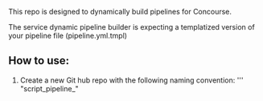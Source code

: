 This repo is designed to dynamically build pipelines for Concourse.


The service dynamic pipeline builder is expecting a templatized version of your pipeline file
(pipeline.yml.tmpl)


## How to use:
1) Create a new Git hub repo with the following naming convention:
   ''' "script_pipeline_<your unique name here>"

